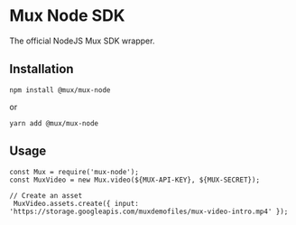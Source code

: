 # Mux Node SDK

The official NodeJS Mux SDK wrapper.

## Installation
```
npm install @mux/mux-node
```
or
```
yarn add @mux/mux-node
```

## Usage

```
const Mux = require('mux-node');
const MuxVideo = new Mux.video(${MUX-API-KEY}, ${MUX-SECRET});
```
```
// Create an asset
 MuxVideo.assets.create({ input: 'https://storage.googleapis.com/muxdemofiles/mux-video-intro.mp4' });
```
